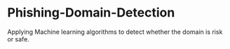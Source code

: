 # Phishing-Domain-Detection
Applying Machine learning algorithms to detect whether the domain is risk or safe.
